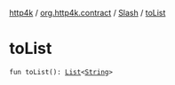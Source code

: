 [http4k](../../index.md) / [org.http4k.contract](../index.md) / [Slash](index.md) / [toList](./to-list.md)

# toList

`fun toList(): `[`List`](https://kotlinlang.org/api/latest/jvm/stdlib/kotlin.collections/-list/index.html)`<`[`String`](https://kotlinlang.org/api/latest/jvm/stdlib/kotlin/-string/index.html)`>`